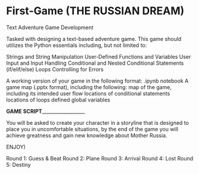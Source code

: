 # First-Game (THE RUSSIAN DREAM)
Text Adventure Game Development

Tasked with designing a text-based adventure game. This game should utilizes the Python essentials including, but not limited to:

Strings and String Manipulation
User-Defined Functions and Variables
User Input and Input Handling
Conditional and Nested Conditional Statements (if/elif/else)
Loops
Controlling for Errors
 

A working version of your game in the following format:
.ipynb notebook
A game map (.pptx format), including the following:
map of the game, including its intended user flow
locations of conditional statements
locations of loops
defined global variables
 
__________________GAME SCRIPT____________________________________
 
You will be asked to create your character in a storyline that is 
designed to place you in uncomfortable situations, by the end of 
the game you will achieve greatness and gain new knowledge about
Mother Russia.

ENJOY)

Round 1: Guess & Beat
Round 2: Plane
Round 3: Arrival
Round 4: Lost
Round 5: Destiny

